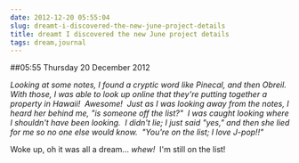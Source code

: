 ```yaml
---
date: 2012-12-20 05:55:04
slug: dreamt-i-discovered-the-new-june-project-details
title: dreamt I discovered the new June project details
tags: dream,journal
---
```


##05:55 Thursday 20 December 2012

_Looking at some notes, I found a cryptic word like Pinecal, and then Obreil.  With those, I was able to look up online that they're putting together a property in Hawaii!  Awesome!  Just as I was looking away from the notes, I heard her behind me, "is someone off the list?"  I was caught looking where I shouldn't have been looking.  I didn't lie; I just said "yes," and then she lied for me so no one else would know.  "You're on the list; I love J-pop!!"_

Woke up, oh it was all a dream... _whew!_  I'm still on the list!
